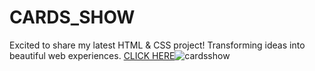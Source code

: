 # CARDS_SHOW
Excited to share my latest HTML & CSS project! Transforming ideas into beautiful web experiences.
[CLICK HERE](https://yashdatir1999.github.io/CARD_SHOW/)![cardsshow](https://github.com/yashdatir1999/CARD_SHOW/assets/137477848/a51d6e38-1ec5-42e2-8e45-0d2d5e8552e4)
